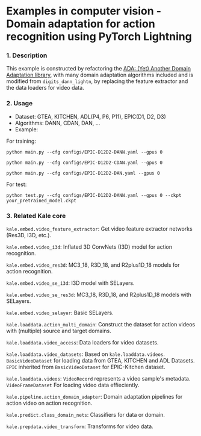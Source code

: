 # Examples in computer vision - Domain adaptation for action recognition using PyTorch Lightning

### 1. Description
This example is constructed by refactoring the [ADA: (Yet) Another Domain Adaptation library](https://github.com/criteo-research/pytorch-ada), with many domain adaptation algorithms included and is modified from `digits_dann_lightn`, by replacing the feature extractor and the data loaders for video data.

### 2. Usage

* Dataset: GTEA, KITCHEN, ADL(P4, P6, P11), EPIC(D1, D2, D3)
* Algorithms: DANN, CDAN, DAN, ...
* Example:

For training:

`python main.py --cfg configs/EPIC-D12D2-DANN.yaml --gpus 0`

`python main.py --cfg configs/EPIC-D12D2-CDAN.yaml --gpus 0`

`python main.py --cfg configs/EPIC-D12D2-DAN.yaml --gpus 0`

For test:

`python test.py --cfg configs/EPIC-D12D2-DANN.yaml --gpus 0 --ckpt your_pretrained_model.ckpt `

### 3. Related Kale core

`kale.embed.video_feature_extractor`: Get video feature extractor networks (Res3D, I3D, etc.).

`kale.embed.video_i3d`: Inflated 3D ConvNets (I3D) model for action recognition.

`kale.embed.video_res3d`: MC3_18, R3D_18, and R2plus1D_18 models for action recognition.

`kale.embed.video_se_i3d`: I3D model with SELayers.

`kale.embed.video_se_res3d`: MC3_18, R3D_18, and R2plus1D_18 models with SELayers.

`kale.embed.video_selayer`: Basic SELayers.

`kale.loaddata.action_multi_domain`: Construct the dataset for action videos with (multiple) source and target domains.

`kale.loaddata.video_access`: Data loaders for video datasets.

`kale.loaddata.video_datasets`: Based on `kale.loaddata.videos`. `BasicVideoDataset` for loading data from GTEA, KITCHEN and ADL Datasets. `EPIC` inherited from `BasicVideoDataset` for EPIC-Kitchen dataset.

`kale.loaddata.videos`: `VideoRecord` represents a video sample's metadata. `VideoFrameDataset` For loading video data effieciently.

`kale.pipeline.action_domain_adapter`: Domain adaptation pipelines for action video on action recognition.

`kale.predict.class_domain_nets`: Classifiers for data or domain.

`kale.prepdata.video_transform`: Transforms for video data.
